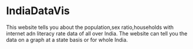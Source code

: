# IndiaDataVis
This website tells you about the population,sex ratio,households with internet adn literacy rate data of all over India. The website can tell you the data on a graph at a state basis or for whole India. 
